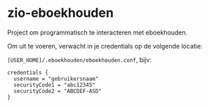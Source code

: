 # zio-eboekhouden
Project om programmatisch te interacteren met eboekhouden.

Om uit te voeren, verwacht in je credentials op de volgende locatie:

`[USER_HOME]/.eboekhouden/eboekhouden.conf`, bijv:
```hocon
credentials {
  username = "gebruikersnaam"
  securityCode1 = "abc12345"
  securityCode2 = "ABCDEF-ASD"
}
```